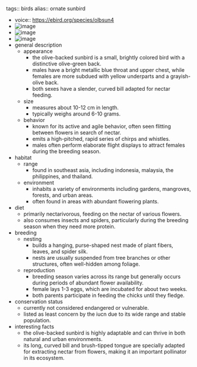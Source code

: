 tags:: birds
alias:: ornate sunbird

- voice:: https://ebird.org/species/olbsun4
- ![image](https://ipfs.io/ipfs/QmcybhopqTg9fRmfLWfRZSRtBrPyi2RqpsKPEK47Z7EU2c)
- ![image](https://ipfs.io/ipfs/QmR2rEsPpNpaK6cK9DZF3kQHaU3VHumAkCHRLcsUUcHf4x)
- ![image](https://ipfs.io/ipfs/QmYmcd3dnwwCjtTEzBmKFPGCqgc86b6s5yWon42Xnt3C5a)
- general description
	- appearance
		- the olive-backed sunbird is a small, brightly colored bird with a distinctive olive-green back.
		- males have a bright metallic blue throat and upper chest, while females are more subdued with yellow underparts and a grayish-olive back.
		- both sexes have a slender, curved bill adapted for nectar feeding.
	- size
		- measures about 10-12 cm in length.
		- typically weighs around 6-10 grams.
	- behavior
		- known for its active and agile behavior, often seen flitting between flowers in search of nectar.
		- emits a high-pitched, rapid series of chirps and whistles.
		- males often perform elaborate flight displays to attract females during the breeding season.
- habitat
	- range
		- found in southeast asia, including indonesia, malaysia, the philippines, and thailand.
	- environment
		- inhabits a variety of environments including gardens, mangroves, forests, and urban areas.
		- often found in areas with abundant flowering plants.
- diet
	- primarily nectarivorous, feeding on the nectar of various flowers.
	- also consumes insects and spiders, particularly during the breeding season when they need more protein.
- breeding
	- nesting
		- builds a hanging, purse-shaped nest made of plant fibers, leaves, and spider silk.
		- nests are usually suspended from tree branches or other structures, often well-hidden among foliage.
	- reproduction
		- breeding season varies across its range but generally occurs during periods of abundant flower availability.
		- female lays 1-3 eggs, which are incubated for about two weeks.
		- both parents participate in feeding the chicks until they fledge.
- conservation status
	- currently not considered endangered or vulnerable.
	- listed as least concern by the iucn due to its wide range and stable population.
- interesting facts
	- the olive-backed sunbird is highly adaptable and can thrive in both natural and urban environments.
	- its long, curved bill and brush-tipped tongue are specially adapted for extracting nectar from flowers, making it an important pollinator in its ecosystem.